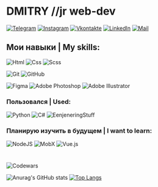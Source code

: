 # DMITRY //jr web-dev
[![Telegram](https://img.shields.io/badge/-Telegram-090909?style=for-the-badge&logo=telegram&logoColor=27A0D9)](https://t.me/dmitrygill)
[![Instagram](https://img.shields.io/badge/-Instagram-090909?style=for-the-badge&logo=instagram&logoColor=B4068E)](https://www.instagram.com/dmitrygil.png/)
[![Vkontakte](https://img.shields.io/badge/-Vkontakte-090909?style=for-the-badge&logo=Vk&logoColor=4F7DB3)](https://vk.com/dmitrygil)
[![LinkedIn](https://img.shields.io/badge/-LinkedIn-090909?style=for-the-badge&logo=linkedin&logoColor=007BB6)](https://www.linkedin.com/in/dmitrygil1/)
[![Mail](https://img.shields.io/badge/-Mail-090909?style=for-the-badge&logo=Mail&logoColor=4F7DB3)](https://e.mail.ru/cgi-bin/sentmsg?To=dmitrygil@mail.ru&from=otvet)
## Мои навыки | My skills:

![Html](https://img.shields.io/badge/-Html-ff5500?style=for-the-badge&logo=html5&logoColor=000)
![Css](https://img.shields.io/badge/-Css-0022ff?style=for-the-badge&logo=css3&logoColor=fff)
![Scss](https://img.shields.io/badge/-Scss-fc00a8?style=for-the-badge&logo=sass&logoColor=000)
<!--![JavaScript](https://img.shields.io/badge/-JavaScript-FFFF00?style=for-the-badge&logo=javascript&logoColor=000)-->


![Git](https://img.shields.io/badge/-Git-f75e5e?style=for-the-badge&logo=git&logoColor=000)
![GitHub](https://img.shields.io/badge/-GitHub-101012?style=for-the-badge&logo=GitHub&logoColor=fff)


![Figma](https://img.shields.io/badge/-Figma-0d8200?style=for-the-badge&logo=Figma&logoColor=fff)
![Adobe Photoshop](https://img.shields.io/badge/-Adobe_Photoshop-011161?style=for-the-badge&logo=AdobePhotoshop&logoColor=fff)
![Adobe Illustrator](https://img.shields.io/badge/-Adobe_Illustrator-ffa500?style=for-the-badge&logo=AdobeIllustrator&logoColor=fff)

### Пользовался | Used:

![Python](https://img.shields.io/badge/-PYTHON-green)
![C#](https://img.shields.io/badge/-C%23-blueviolet)
![EenjeneringStuff](https://img.shields.io/badge/ENJENEERING-STUFF-black)

 
 ### Планирую изучить в будущем | I want to learn:
![NodeJS](https://img.shields.io/badge/-Nodejs-43853d?style=for-the-badge&logo=Node.js&logoColor=white)
![MobX](https://img.shields.io/badge/-UNITY-turquoise?style=for-the-badge)
![Vue.js](https://img.shields.io/badge/-ANGULAR-green?style=for-the-badge)

#
![Codewars](https://www.codewars.com/users/rsschool_ebd0e3bc4976bd09/badges/large)

![Anurag's GitHub stats](https://github-readme-stats.vercel.app/api?username=dmitrygil1&show_icons=true&theme=highcontrast) 
[![Top Langs](https://github-readme-stats.vercel.app/api/top-langs/?username=dmitrygil1&langs_count=8&layout=compact)](https://github.com/anuraghazra/github-readme-stats)
